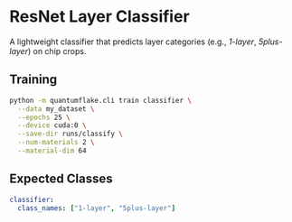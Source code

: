 # ResNet Layer Classifier

A lightweight classifier that predicts layer categories (e.g., *1-layer*, *5plus-layer*) on chip crops.

## Training
```bash
python -m quantumflake.cli train classifier \
  --data my_dataset \
  --epochs 25 \
  --device cuda:0 \
  --save-dir runs/classify \
  --num-materials 2 \
  --material-dim 64
```

## Expected Classes
```yaml
classifier:
  class_names: ["1-layer", "5plus-layer"]
```
